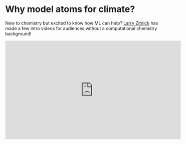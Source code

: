 # Why model atoms for climate?

New to chemistry but excited to know how ML can help? [Larry Zitnick](http://larryzitnick.org/) has made a few intro
videos for audiences without a computational chemistry background!

<iframe width="560" height="315" src="https://www.youtube.com/embed/videoseries?si=IDjebRSRSThxX7Ar&amp;list=PLU7acyFOb6DXgCTAi2TwKXaFD_i3C6hSL" title="YouTube video player" frameborder="0" allow="accelerometer; autoplay; clipboard-write; encrypted-media; gyroscope; picture-in-picture; web-share" referrerpolicy="strict-origin-when-cross-origin" allowfullscreen></iframe>
